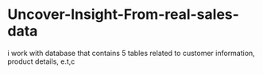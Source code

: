 # Uncover-Insight-From-real-sales-data
i work with database that contains 5 tables related to customer information, product details, e.t,c
